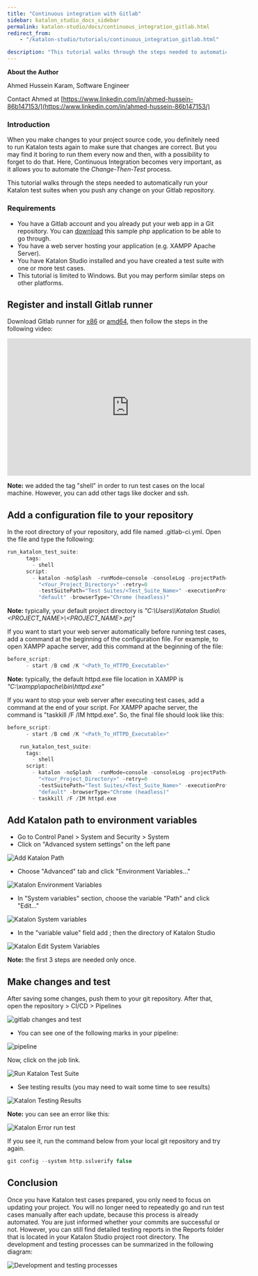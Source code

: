 ```yaml
---
title: "Continuous integration with Gitlab"
sidebar: katalon_studio_docs_sidebar
permalink: katalon-studio/docs/continuous_integration_gitlab.html
redirect_from:
    - "/katalon-studio/tutorials/continuous_integration_gitlab.html"

description: "This tutorial walks through the steps needed to automatically run your Katalon test suites when you push any change on your Gitlab repository."
---
```


**About the Author**

Ahmed Hussein Karam, Software Engineer

Contact Ahmed at [https://www.linkedin.com/in/ahmed-hussein-86b147153/](https://www.linkedin.com/in/ahmed-hussein-86b147153/)

### Introduction

When you make changes to your project source code, you definitely need to run Katalon tests again to make sure that changes are correct. But you may find it boring to run them every now and then, with a possibility to forget to do that. Here, Continuous Integration becomes very important, as it allows you to automate the _Change-Then-Test_ process.

This tutorial walks through the steps needed to automatically run your Katalon test suites when you push any change on your Gitlab repository.

### Requirements

*   You have a Gitlab account and you already put your web app in a Git repository. You can [download](https://www.dropbox.com/s/g11qaai2yavtviw/Login%20app.zip?dl=0) this sample php application to be able to go through.
*   You have a web server hosting your application (e.g. XAMPP Apache Server).
*   You have Katalon Studio installed and you have created a test suite with one or more test cases.
*   This tutorial is limited to Windows. But you may perform similar steps on other platforms.

Register and install Gitlab runner
----------------------------------

Download Gitlab runner for [x86](https://gitlab-runner-downloads.s3.amazonaws.com/latest/binaries/gitlab-runner-windows-386.exe) or [amd64](https://gitlab-runner-downloads.s3.amazonaws.com/latest/binaries/gitlab-runner-windows-amd64.exe), then follow the steps in the following video:

<iframe width="560" height="315" src="https://www.youtube.com/embed/musOoRSDEu4" frameborder="0" allow="accelerometer; autoplay; encrypted-media; gyroscope; picture-in-picture" allowfullscreen></iframe>

**Note:** we added the tag "shell" in order to run test cases on the local machine. However, you can add other tags like docker and ssh.

Add a configuration file to your repository
-------------------------------------------

In the root directory of your repository, add file named .gitlab-ci.yml. Open the file and type the following:

```groovy
run_katalon_test_suite:
      tags:
        - shell
      script:
        - katalon -noSplash  -runMode=console -consoleLog -projectPath=
          "<Your_Project_Directory>" -retry=0
          -testSuitePath="Test Suites/<Test_Suite_Name>" -executionProfile=
          "default" -browserType="Chrome (headless)"

```

**Note:** typically, your default project directory is _"C:\\Users\\<USERNAME>\\Katalon Studio\\<PROJECT\_NAME>\\<PROJECT\_NAME>.prj"_

If you want to start your web server automatically before running test cases, add a command at the beginning of the configuration file. For example, to open XAMPP apache server, add this command at the beginning of the file:

```groovy
before_script:
      - start /B cmd /K "<Path_To_HTTPD_Executable>"

```

**Note:** typically, the default httpd.exe file location in XAMPP is _"C:\\xampp\\apache\\bin\\httpd.exe"_

If you want to stop your web server after executing test cases, add a command at the end of your script. For XAMPP apache server, the command is "taskkill /F /IM httpd.exe". So, the final file should look like this:

```groovy
before_script:
      - start /B cmd /K "<Path_To_HTTPD_Executable>"

    run_katalon_test_suite:
      tags:
        - shell
      script:
        - katalon -noSplash  -runMode=console -consoleLog -projectPath=
          "<Your_Project_Directory>" -retry=0
          -testSuitePath="Test Suites/<Test_Suite_Name>" -executionProfile=
          "default" -browserType="Chrome (headless)"
        - taskkill /F /IM httpd.exe

```

Add Katalon path to environment variables
-----------------------------------------

*   Go to Control Panel > System and Security > System
*   Click on "Advanced system settings" on the left pane

![Add Katalon Path](../../images/katalon-studio/tutorials/continuous_integration_gitlab/1.png)

*   Choose "Advanced" tab and click "Environment Variables…"

![Katalon Environment Variables](../../images/katalon-studio/tutorials/continuous_integration_gitlab/2.png)

*   In "System variables" section, choose the variable "Path" and click "Edit…"

![Katalon System variables](../../images/katalon-studio/tutorials/continuous_integration_gitlab/3.png)

*   In the "variable value" field add ; then the directory of Katalon Studio

![Katalon Edit System Variables](../../images/katalon-studio/tutorials/continuous_integration_gitlab/4.png)

**Note:** the first 3 steps are needed only once.

Make changes and test
---------------------

After saving some changes, push them to your git repository. After that, open the repository > CI/CD > Pipelines

![gitlab changes and test](../../images/katalon-studio/tutorials/continuous_integration_gitlab/5-1024x463.png)

*   You can see one of the following marks in your pipeline:

![pipeline](../../images/katalon-studio/tutorials/continuous_integration_gitlab/pipeline.png)

Now, click on the job link.

![Run Katalon Test Suite](../../images/katalon-studio/tutorials/continuous_integration_gitlab/6.png)

*   See testing results (you may need to wait some time to see results)

![Katalon Testing Results](../../images/katalon-studio/tutorials/continuous_integration_gitlab/7-1024x491.png)

**Note:** you can see an error like this:

![Katalon Error run test](../../images/katalon-studio/tutorials/continuous_integration_gitlab/8.png)

If you see it, run the command below from your local git repository and try again.

```groovy
git config --system http.sslverify false

```

Conclusion
----------

Once you have Katalon test cases prepared, you only need to focus on updating your project. You will no longer need to repeatedly go and run test cases manually after each update, because this process is already automated. You are just informed whether your commits are successful or not. However, you can still find detailed testing reports in the Reports folder that is located in your Katalon Studio project root directory. The development and testing processes can be summarized in the following diagram:

![Development and testing processes](../../images/katalon-studio/tutorials/continuous_integration_gitlab/9.png)
